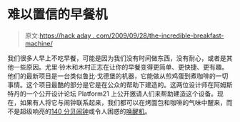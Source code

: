# 难以置信的早餐机

> 原文:[https://hack aday . com/2009/09/28/the-incredible-breakfast-machine/](https://hackaday.com/2009/09/28/the-incredible-breakfast-machine/)

我们很多人早上不吃早餐，可能是因为我们没有时间做东西，没有耐心，或者是其他一些原因。尤里·铃木和木村正志在让你的早餐变得更简单、更快捷、更有趣。他们的最新项目是一台类似鲁比·戈德堡的机器，它能做从煎鸡蛋到煮咖啡的一切事情。这个项目最酷的部分是它是在公众的帮助下建造的。这两位设计师在阿姆斯特丹的一个公开设计论坛 Platform21 上公开邀请人们来帮助建造这个设备。现在，如果有人将它与闹钟联系起来，我们都可以在烤面包和咖啡的气味中醒来，而不是超级响亮的[140 分贝闹钟](http://hackaday.com/2009/09/25/140-db-alarm-clock-hack/)或令人困惑的[唤醒机](http://hackaday.com/2009/08/18/the-wake-up-machine/)。